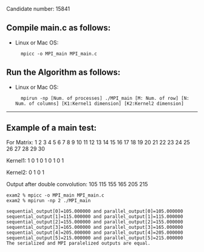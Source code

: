Candidate number: 15841


## Compile main.c as follows:

- Linux or Mac OS:

        mpicc -o MPI_main MPI_main.c


## Run the Algorithm as follows:

- Linux or Mac OS:

        mpirun -np [Num. of processes] ./MPI_main [M: Num. of row] [N: Num. of columns] [K1:Kernel1 dimension] [K2:Kernel2 dimension]

____


## Example of a main test:
For Matrix:
1  2  3  4  5
6  7  8  9  10
11 12 13 14 15
16 17 18 19 20
21 22 23 24 25
26 27 28 29 30

Kernel1:
1 0 1
0 1 0
1 0 1

Kernel2:
0 1 
0 1

Output after double convolution:
105 115
155 165
205 215

```
exam2 % mpicc -o MPI_main MPI_main.c
exam2 % mpirun -np 2 ./MPI_main

sequential_output[0]=105.000000 and parallel_output[0]=105.000000
sequential_output[1]=115.000000 and parallel_output[1]=115.000000
sequential_output[2]=155.000000 and parallel_output[2]=155.000000
sequential_output[3]=165.000000 and parallel_output[3]=165.000000
sequential_output[4]=205.000000 and parallel_output[4]=205.000000
sequential_output[5]=215.000000 and parallel_output[5]=215.000000
The serialized and MPI paralelized outputs are equal.
```